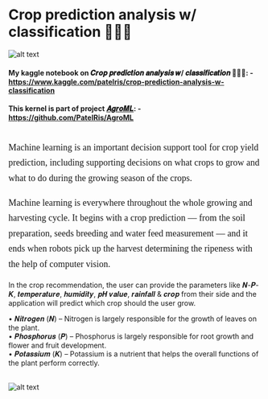 # Crop prediction analysis w/ classification 🚜👨‍🌾<br>

![alt text](https://i.imgur.com/MQcqLwg.gif)

#### My kaggle notebook on 𝑪𝒓𝒐𝒑 𝒑𝒓𝒆𝒅𝒊𝒄𝒕𝒊𝒐𝒏 𝒂𝒏𝒂𝒍𝒚𝒔𝒊𝒔 𝒘/ 𝒄𝒍𝒂𝒔𝒔𝒊𝒇𝒊𝒄𝒂𝒕𝒊𝒐𝒏 🚜👨‍🌾: - https://www.kaggle.com/patelris/crop-prediction-analysis-w-classification<br>

#### This kernel is part of project <u>𝑨𝒈𝒓𝒐𝑴𝑳</u>: - https://github.com/PatelRis/AgroML<br><br>

<p style="font-size:18px; font-family:verdana; line-height: 1.7em">Machine learning is an important decision support tool for crop yield prediction, including supporting decisions on what crops to grow and what to do during the growing season of the crops.</p>
<p style="font-size:18px; font-family:verdana; line-height: 1.7em">Machine learning is everywhere throughout the whole growing and harvesting cycle. It begins with a crop prediction — from the soil preparation, seeds breeding and water feed measurement — and it ends when robots pick up the harvest determining the ripeness with the help of computer vision.</p>

In the crop recommendation, the user can provide the parameters like 𝑵-𝑷-𝑲, 𝒕𝒆𝒎𝒑𝒆𝒓𝒂𝒕𝒖𝒓𝒆, 𝒉𝒖𝒎𝒊𝒅𝒊𝒕𝒚, 𝒑𝑯 𝒗𝒂𝒍𝒖𝒆, 𝒓𝒂𝒊𝒏𝒇𝒂𝒍𝒍 & 𝒄𝒓𝒐𝒑 from their side and the application will predict which crop should the user grow.

• 𝑵𝒊𝒕𝒓𝒐𝒈𝒆𝒏 (𝑵) – Nitrogen is largely responsible for the growth of leaves on the plant.<br>
• 𝑷𝒉𝒐𝒔𝒑𝒉𝒐𝒓𝒖𝒔 (𝑷) – Phosphorus is largely responsible for root growth and flower and fruit development.<br>
• 𝑷𝒐𝒕𝒂𝒔𝒔𝒊𝒖𝒎 (𝑲) – Potassium is a nutrient that helps the overall functions of the plant perform correctly.<br><br>

![alt text](https://i.imgur.com/qpOUo9R.gif)
